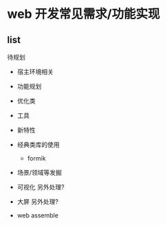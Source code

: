 # web 开发常见需求/功能实现

## list

待规划


- 宿主环境相关

- 功能规划

- 优化类

- 工具

- 新特性

- 经典类库的使用

  - formik


- 场景/领域等发掘

- 可视化 另外处理?

- 大屏 另外处理?

- web assemble
